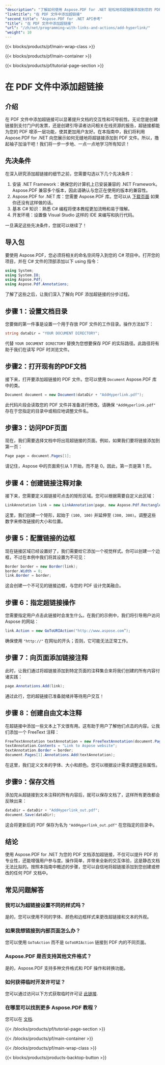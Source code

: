 ```yaml
---
"description": "了解如何使用 Aspose.PDF for .NET 轻松地将超链接添加到您的 PDF。提升文档的互动性和用户参与度。"
"linktitle": "在 PDF 文件中添加超链接"
"second_title": "Aspose.PDF for .NET API参考"
"title": "在 PDF 文件中添加超链接"
"url": "/zh/net/programming-with-links-and-actions/add-hyperlink/"
"weight": 10
---
```


{{< blocks/products/pf/main-wrap-class >}}

{{< blocks/products/pf/main-container >}}

{{< blocks/products/pf/tutorial-page-section >}}

# 在 PDF 文件中添加超链接

## 介绍

在 PDF 文件中添加超链接可以显著提升文档的交互性和可导航性。无论您是创建链接到支付门户的发票，还是创建引导读者访问相关在线资源的报告，超链接都能为您的 PDF 增添一层功能，使其更加用户友好。在本指南中，我们将利用 Aspose.PDF for .NET 向您展示如何无缝地将超链接添加到 PDF 文件。所以，撸起袖子加油干吧！我们将一步一步地、一点一点地学习所有知识！

## 先决条件

在深入研究添加超链接的细节之前，您需要勾选以下几个先决条件：

1. 安装 .NET Framework：确保您的计算机上已安装兼容的 .NET Framework。Aspose.PDF 兼容多个版本，因此请确认与您正在使用的版本的兼容性。
2. Aspose.PDF for .NET 库：您需要 Aspose.PDF 库。您可以从 [下载页面](https://releases.aspose.com/pdf/net/) 如果你还没有这样做的话。
3. 基本 C# 知识：熟悉 C# 编程将使本教程更加流畅和易于理解。
4. 开发环境：设置像 Visual Studio 这样的 IDE 来编写和执行代码。

一旦满足这些先决条件，您就可以继续了！

## 导入包

要使用 Aspose.PDF，您必须将相关的命名空间导入到您的 C# 项目中。打开您的项目，并在 C# 文件的顶部添加以下 using 指令：

```csharp
using System;
using System.IO;
using Aspose.Pdf;
using Aspose.Pdf.Annotations;
```

了解了这些之后，让我们深入了解向 PDF 添加超链接的分步过程。

## 步骤 1：设置文档目录

您要做的第一件事是设置一个用于存放 PDF 文件的工作目录。操作方法如下：

```csharp
string dataDir = "YOUR DOCUMENT DIRECTORY";
```

代替 `YOUR DOCUMENT DIRECTORY` 替换为您想要保存 PDF 的实际路径。此路径将有助于我们在读写 PDF 时浏览文件。

## 步骤2：打开现有的PDF文档

接下来，打开要添加超链接的 PDF 文件。您可以使用 `Document` Aspose.PDF 库中的类。

```csharp
Document document = new Document(dataDir + "AddHyperlink.pdf");
```

此代码片段会读取您的 PDF 文件并准备进行修改。请确保 `"AddHyperlink.pdf"` 存在于您指定的目录中或相应地调整文件名。

## 步骤3：访问PDF页面

现在，我们需要选择文档中将出现超链接的页面。例如，如果我们要将链接添加到第一页：

```csharp
Page page = document.Pages[1];
```

请记住，Aspose 中的页面索引从 1 开始，而不是 0。因此，第一页是第 1 页。

## 步骤 4：创建链接注释对象

接下来，您需要定义超链接可点击的矩形区域。您可以根据需要自定义此区域：

```csharp
LinkAnnotation link = new LinkAnnotation(page, new Aspose.Pdf.Rectangle(100, 100, 300, 300));
```

这里，我们创建一个矩形，起始于 `(100, 100)` 并延伸至 `(300, 300)`。调整这些数字来修改链接的大小和位置。

## 步骤 5：配置链接的边框

现在链接区域已经设置好了，我们需要给它添加一个视觉样式。你可以创建一个边框，不过在本例中我们将其设置为不可见：

```csharp
Border border = new Border(link);
border.Width = 0;
link.Border = border;
```

这会创建一个不可见的链接边框，与您的 PDF 设计完美融合。

## 步骤 6：指定超链接操作

您需要指定用户点击此链接时会发生什么。在我们的示例中，我们将引导用户访问 Aspose 的网站：

```csharp
link.Action = new GoToURIAction("http://www.aspose.com”);
```

确保使用 `"http://"` 在网址的开头；否则，它可能无法正常工作。

## 步骤 7：向页面添加链接注释

此时，让我们通过将超链接添加到特定页面的注释集合来将我们创建的所有内容付诸实践：

```csharp
page.Annotations.Add(link);
```

通过此行，您的超链接已准备就绪并等待用户交互！

## 步骤 8：创建自由文本注释

在超链接中添加一些文本上下文很有用。这有助于用户了解他们点击的内容。让我们添加一个 FreeText 注释：

```csharp
FreeTextAnnotation textAnnotation = new FreeTextAnnotation(document.Pages[1], new Aspose.Pdf.Rectangle(100, 100, 300, 300), new DefaultAppearance(FontRepository.FindFont("TimesNewRoman"), 10, Color.Blue));
textAnnotation.Contents = "Link to Aspose website";
textAnnotation.Border = border;
document.Pages[1].Annotations.Add(textAnnotation);
```

在这里，我们定义文本的字体、大小和颜色。您可以根据设计需求调整这些属性。

## 步骤9：保存文档

添加完从超链接到文本注释的所有内容后，就可以保存文档了，这样所有更改都会反映出来：

```csharp
dataDir = dataDir + "AddHyperlink_out.pdf";
document.Save(dataDir);
```

这会将更新后的 PDF 保存为名为 `"AddHyperlink_out.pdf"` 在您指定的目录中。

## 结论

使用 Aspose.PDF for .NET 为您的 PDF 文档添加超链接，不仅可以提升 PDF 的专业性，还能增强用户参与度。操作简单，并带来全新的交互体验，这是静态文档无法比拟的。按照本指南中概述的步骤，您可以自信地将超链接添加到您创建或修改的任何 PDF 文档中。 

## 常见问题解答

### 我可以为超链接设置不同的样式吗？  
是的，您可以使用不同的字体、颜色和边框样式来更改超链接和文本的外观。

### 如果我想链接到内部页面怎么办？  
您可以使用 `GoToAction` 而不是 `GoToURIAction` 链接到 PDF 内的不同页面。

### Aspose.PDF 是否支持其他文件格式？  
是的，Aspose.PDF 支持多种文件格式和 PDF 操作和转换功能。

### 如何获得临时开发许可证？  
您可以通过访问以下方式获取临时许可证 [此链接](https://purchase。aspose.com/temporary-license/).

### 在哪里可以找到更多 Aspose.PDF 教程？  
您可以在 [文档](https://reference。aspose.com/pdf/net/).

{{< /blocks/products/pf/tutorial-page-section >}}

{{< /blocks/products/pf/main-container >}}

{{< /blocks/products/pf/main-wrap-class >}}

{{< blocks/products/products-backtop-button >}}